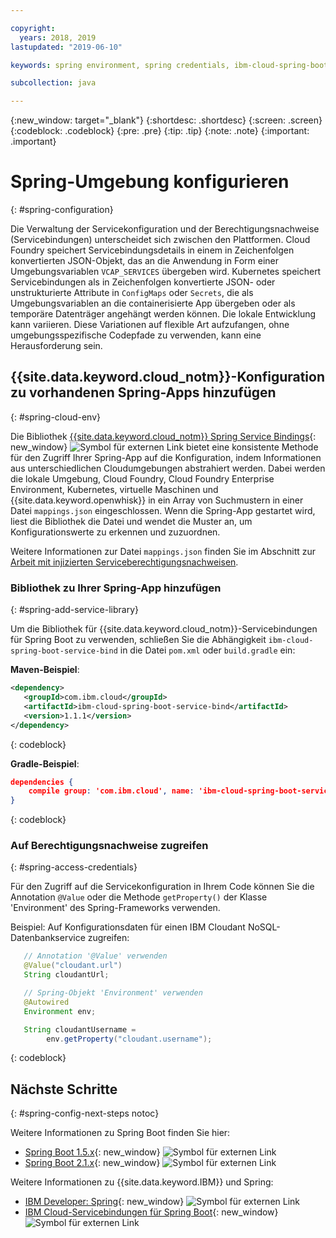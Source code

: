 ```yaml
---

copyright:
  years: 2018, 2019
lastupdated: "2019-06-10"

keywords: spring environment, spring credentials, ibm-cloud-spring-boot-service-bind, service bindings spring, vcap_services spring, access credential spring

subcollection: java

---
```


{:new_window: target="_blank"}
{:shortdesc: .shortdesc}
{:screen: .screen}
{:codeblock: .codeblock}
{:pre: .pre}
{:tip: .tip}
{:note: .note}
{:important: .important}

# Spring-Umgebung konfigurieren
{: #spring-configuration}

Die Verwaltung der Servicekonfiguration und der Berechtigungsnachweise (Servicebindungen) unterscheidet sich zwischen den Plattformen. Cloud Foundry speichert Servicebindungsdetails in einem in Zeichenfolgen konvertierten JSON-Objekt, das an die Anwendung in Form einer Umgebungsvariablen `VCAP_SERVICES` übergeben wird. Kubernetes speichert Servicebindungen als in Zeichenfolgen konvertierte JSON- oder unstrukturierte Attribute in `ConfigMaps` oder `Secrets`, die als Umgebungsvariablen an die containerisierte App übergeben oder als temporäre Datenträger angehängt werden können. Die lokale Entwicklung kann variieren. Diese Variationen auf flexible Art aufzufangen, ohne umgebungsspezifische Codepfade zu verwenden, kann eine Herausforderung sein.

## {{site.data.keyword.cloud_notm}}-Konfiguration zu vorhandenen Spring-Apps hinzufügen
{: #spring-cloud-env}

Die Bibliothek [{{site.data.keyword.cloud_notm}} Spring Service Bindings](https://github.com/ibm-developer/ibm-cloud-spring-bind){: new_window} ![Symbol für externen Link](../icons/launch-glyph.svg "Symbol für externen Link") bietet eine konsistente Methode für den Zugriff Ihrer Spring-App auf die Konfiguration, indem Informationen aus unterschiedlichen Cloudumgebungen abstrahiert werden. Dabei werden die lokale Umgebung, Cloud Foundry, Cloud Foundry Enterprise Environment, Kubernetes, virtuelle Maschinen und {{site.data.keyword.openwhisk}} in ein Array von Suchmustern in einer Datei `mappings.json` eingeschlossen. Wenn die Spring-App gestartet wird, liest die Bibliothek die Datei und wendet die Muster an, um Konfigurationswerte zu erkennen und zuzuordnen. 

Weitere Informationen zur Datei `mappings.json` finden Sie im Abschnitt zur [Arbeit mit injizierten Serviceberechtigungsnachweisen](/docs/java?topic=cloud-native-configuration#portable-credentials).

### Bibliothek zu Ihrer Spring-App hinzufügen
{: #spring-add-service-library}

Um die Bibliothek für {{site.data.keyword.cloud_notm}}-Servicebindungen für Spring Boot zu verwenden, schließen Sie die Abhängigkeit `ibm-cloud-spring-boot-service-bind` in die Datei `pom.xml` oder `build.gradle` ein:

**Maven-Beispiel**:

```xml
<dependency>
   <groupId>com.ibm.cloud</groupId>
   <artifactId>ibm-cloud-spring-boot-service-bind</artifactId>
   <version>1.1.1</version>
</dependency>
```
{: codeblock}

**Gradle-Beispiel**:

```json
dependencies {
    compile group: 'com.ibm.cloud', name: 'ibm-cloud-spring-boot-service-bind', version: '1.1.1'
}
```
{: codeblock}

### Auf Berechtigungsnachweise zugreifen
{: #spring-access-credentials}

Für den Zugriff auf die Servicekonfiguration in Ihrem Code können Sie die Annotation `@Value` oder die Methode `getProperty()` der Klasse 'Environment' des Spring-Frameworks verwenden.

Beispiel: Auf Konfigurationsdaten für einen IBM Cloudant NoSQL-Datenbankservice zugreifen:

```java
   // Annotation '@Value' verwenden
   @Value("cloudant.url")
   String cloudantUrl;

   // Spring-Objekt 'Environment' verwenden
   @Autowired
   Environment env;

   String cloudantUsername = 
        env.getProperty("cloudant.username");
```
{: codeblock}

## Nächste Schritte
{: #spring-config-next-steps notoc}

Weitere Informationen zu Spring Boot finden Sie hier:

* [Spring Boot 1.5.x](https://docs.spring.io/spring-boot/docs/1.5.x/reference/html/){: new_window} ![Symbol für externen Link](../icons/launch-glyph.svg "Symbol für externen Link")
* [Spring Boot 2.1.x](https://docs.spring.io/spring-boot/docs/2.1.x/reference/html/){: new_window} ![Symbol für externen Link](../icons/launch-glyph.svg "Symbol für externen Link")

Weitere Informationen zu {{site.data.keyword.IBM}} und Spring: 

* [IBM Developer: Spring](https://developer.ibm.com/technologies/spring/){: new_window} ![Symbol für externen Link](../icons/launch-glyph.svg "Symbol für externen Link")
* [IBM Cloud-Servicebindungen für Spring Boot](https://github.com/ibm-developer/ibm-cloud-spring-bind){: new_window} ![Symbol für externen Link](../icons/launch-glyph.svg "Symbol für externen Link")
